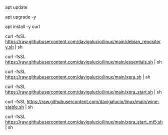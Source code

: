 apt update

apt upgrade -y

apt install -y curl

curl -fsSL https://raw.githubusercontent.com/davigalucio/linux/main/debian_repository.sh | sh

curl -fsSL https://raw.githubusercontent.com/davigalucio/linux/main/essentials.sh | sh

curl -fsSL https://raw.githubusercontent.com/davigalucio/linux/main/xpra.sh | sh

curl -fsSL https://raw.githubusercontent.com/davigalucio/linux/main/xpra_start.sh | sh

curl -fsSL https://raw.githubusercontent.com/davigalucio/linux/main/wine-stable.sh | sh

curl -fsSL https://raw.githubusercontent.com/davigalucio/linux/main/xpra_start_mt5.sh | sh
